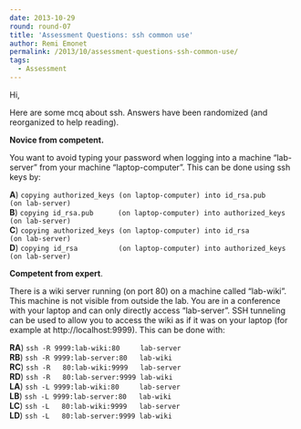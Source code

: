 ```yaml
---
date: 2013-10-29
round: round-07
title: 'Assessment Questions: ssh common use'
author: Remi Emonet
permalink: /2013/10/assessment-questions-ssh-common-use/
tags:
  - Assessment
---
```

Hi,

Here are some mcq about ssh. Answers have been randomized (and reorganized to help reading).

**Novice from competent.**

You want to avoid typing your password when logging into a machine &#8220;lab-server&#8221; from your machine &#8220;laptop-computer&#8221;. This can be done using ssh keys by:

**A**) `copying authorized_keys (on laptop-computer) into id_rsa.pub      (on lab-server)`  
**B**) `copying id_rsa.pub      (on laptop-computer) into authorized_keys (on lab-server)`  
**C**) `copying authorized_keys (on laptop-computer) into id_rsa          (on lab-server)`  
**D**) `copying id_rsa          (on laptop-computer) into authorized_keys (on lab-server)`

**Competent from expert**.

There is a wiki server running (on port 80) on a machine called &#8220;lab-wiki&#8221;. This machine is not visible from outside the lab. You are in a conference with your laptop and can only directly access &#8220;lab-server&#8221;. SSH tunneling can be used to allow you to access the wiki as if it was on your laptop (for example at http://localhost:9999). This can be done with:

**RA**) `ssh -R 9999:lab-wiki:80     lab-server`  
**RB**) `ssh -R 9999:lab-server:80   lab-wiki`  
**RC**) `ssh -R   80:lab-wiki:9999   lab-server`  
**RD**) `ssh -R   80:lab-server:9999 lab-wiki`  
**LA**) `ssh -L 9999:lab-wiki:80     lab-server`  
**LB**) `ssh -L 9999:lab-server:80   lab-wiki`  
**LC**) `ssh -L   80:lab-wiki:9999   lab-server`  
**LD**) `ssh -L   80:lab-server:9999 lab-wiki`

&nbsp;
